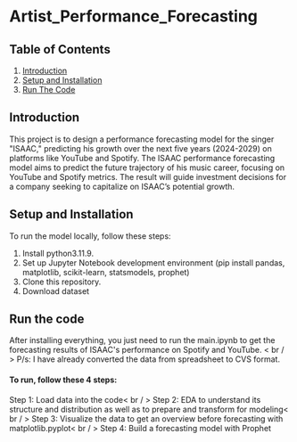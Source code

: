 # Artist_Performance_Forecasting

## Table of Contents
1. [Introduction](#introduction)
2. [Setup and Installation](#setup-and-installation)
3. [Run The Code](#run-the-code)

## Introduction
This project is to design a performance forecasting model for the singer "ISAAC," predicting his growth over the next five years (2024-2029) on platforms like YouTube and Spotify. The ISAAC performance forecasting model aims to predict the future trajectory of his music career, focusing on YouTube and Spotify metrics. The result will guide investment decisions for a company seeking to capitalize on ISAAC’s potential growth.

## Setup and Installation
To run the model locally, follow these steps:

1. Install python3.11.9.
2. Set up Jupyter Notebook development environment (pip install pandas, matplotlib, scikit-learn, statsmodels, prophet)
3. Clone this repository.
4. Download dataset

## Run the code
After installing everything, you just need to run the main.ipynb to get the forecasting results of ISAAC's performance on Spotify and YouTube. < br / > 
P/s: I have already converted the data from spreadsheet to CVS format.

#### To run, follow these 4 steps:
Step 1: Load data into the code< br / >
Step 2: EDA to understand its structure and distribution as well as to prepare and transform for modeling< br / > 
Step 3: Visualize the data to get an overview before forecasting with matplotlib.pyplot< br / >
Step 4: Build a forecasting model with Prophet 
